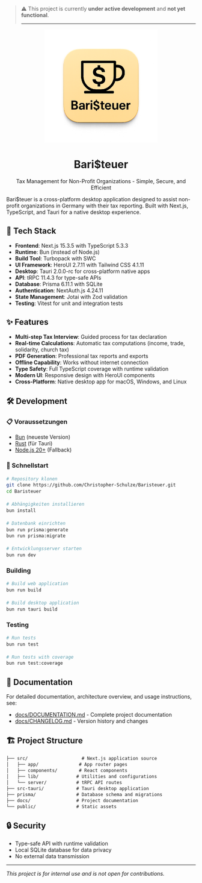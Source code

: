 > ⚠️ This project is currently **under active development** and **not yet functional**. 
> 
> ---

<div align="center">
  <img src="logo.png" alt="Bari$teuer Logo" width="300">
  <h1>Bari$teuer</h1>
  <p>Tax Management for Non-Profit Organizations - Simple, Secure, and Efficient</p>
</div>

Bari$teuer is a cross-platform desktop application designed to assist non-profit organizations in Germany with their tax reporting. Built with Next.js, TypeScript, and Tauri for a native desktop experience.

## 🚀 Tech Stack

- **Frontend**: Next.js 15.3.5 with TypeScript 5.3.3
- **Runtime**: Bun (instead of Node.js)
- **Build Tool**: Turbopack with SWC
- **UI Framework**: HeroUI 2.7.11 with Tailwind CSS 4.1.11
- **Desktop**: Tauri 2.0.0-rc for cross-platform native apps
- **API**: tRPC 11.4.3 for type-safe APIs
- **Database**: Prisma 6.11.1 with SQLite
- **Authentication**: NextAuth.js 4.24.11
- **State Management**: Jotai with Zod validation
- **Testing**: Vitest for unit and integration tests

## ✨ Features

- **Multi-step Tax Interview**: Guided process for tax declaration
- **Real-time Calculations**: Automatic tax computations (income, trade, solidarity, church tax)
- **PDF Generation**: Professional tax reports and exports
- **Offline Capability**: Works without internet connection
- **Type Safety**: Full TypeScript coverage with runtime validation
- **Modern UI**: Responsive design with HeroUI components
- **Cross-Platform**: Native desktop app for macOS, Windows, and Linux

## 🛠️ Development

### 📋 Voraussetzungen

- [Bun](https://bun.sh/) (neueste Version)
- [Rust](https://rustup.rs/) (für Tauri)
- [Node.js 20+](https://nodejs.org/) (Fallback)

### 🚀 Schnellstart

```bash
# Repository klonen
git clone https://github.com/Christopher-Schulze/Baristeuer.git
cd Baristeuer

# Abhängigkeiten installieren
bun install

# Datenbank einrichten
bun run prisma:generate
bun run prisma:migrate

# Entwicklungsserver starten
bun run dev
```

### Building

```bash
# Build web application
bun run build

# Build desktop application
bun run tauri build
```

### Testing

```bash
# Run tests
bun run test

# Run tests with coverage
bun run test:coverage
```

## 📖 Documentation

For detailed documentation, architecture overview, and usage instructions, see:
- [docs/DOCUMENTATION.md](docs/DOCUMENTATION.md) - Complete project documentation
- [docs/CHANGELOG.md](docs/CHANGELOG.md) - Version history and changes

## 🏗️ Project Structure

```
├── src/                    # Next.js application source
│   ├── app/               # App router pages
│   ├── components/        # React components
│   ├── lib/              # Utilities and configurations
│   └── server/           # tRPC API routes
├── src-tauri/            # Tauri desktop application
├── prisma/               # Database schema and migrations
├── docs/                 # Project documentation
└── public/               # Static assets
```

## 🔒 Security

- Type-safe API with runtime validation
- Local SQLite database for data privacy
- No external data transmission

---

_This project is for internal use and is not open for contributions._
